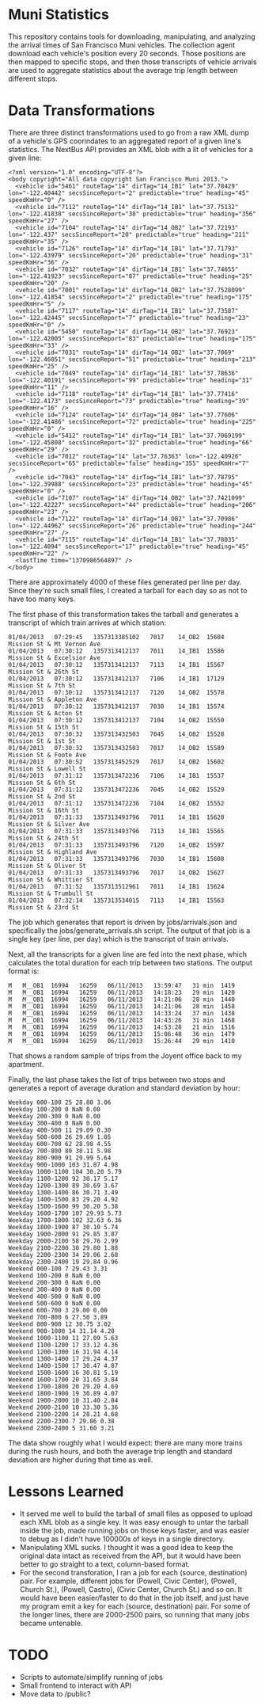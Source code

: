 # Muni Statistics

This repository contains tools for downloading, manipulating, and analyzing the
arrival times of San Francisco Muni vehicles.  The collection agent download
each vehicle's position every 20 seconds.  Those positions are then mapped to
specific stops, and then those transcripts of vehicle arrivals are used to
aggregate statistics about the average trip length between different stops.

# Data Transformations

There are three distinct transformations used to go from a raw XML dump of a
vehicle's GPS coorindates to an aggregated report of a given line's statistics.
The NextBus API provides an XML blob with a lit of vehicles for a given line:

    <?xml version="1.0" encoding="UTF-8"?>
    <body copyright="All data copyright San Francisco Muni 2013.">
      <vehicle id="5461" routeTag="14" dirTag="14_IB1" lat="37.78429" lon="-122.40442" secsSinceReport="2" predictable="true" heading="45" speedKmHr="0" />
      <vehicle id="7112" routeTag="14" dirTag="14_IB1" lat="37.75132" lon="-122.41838" secsSinceReport="38" predictable="true" heading="356" speedKmHr="27" />
      <vehicle id="7104" routeTag="14" dirTag="14_OB2" lat="37.72193" lon="-122.437" secsSinceReport="20" predictable="true" heading="211" speedKmHr="35" />
      <vehicle id="7126" routeTag="14" dirTag="14_IB1" lat="37.71793" lon="-122.43979" secsSinceReport="20" predictable="true" heading="31" speedKmHr="36" />
      <vehicle id="7032" routeTag="14" dirTag="14_IB1" lat="37.74655" lon="-122.41923" secsSinceReport="87" predictable="true" heading="25" speedKmHr="20" />
      <vehicle id="7001" routeTag="14" dirTag="14_OB2" lat="37.7528099" lon="-122.41854" secsSinceReport="2" predictable="true" heading="175" speedKmHr="5" />
      <vehicle id="7117" routeTag="14" dirTag="14_IB1" lat="37.73587" lon="-122.42445" secsSinceReport="7" predictable="true" heading="23" speedKmHr="0" />
      <vehicle id="5450" routeTag="14" dirTag="14_OB2" lat="37.76923" lon="-122.42005" secsSinceReport="83" predictable="true" heading="175" speedKmHr="33" />
      <vehicle id="7031" routeTag="14" dirTag="14_OB2" lat="37.7069" lon="-122.46051" secsSinceReport="51" predictable="true" heading="213" speedKmHr="25" />
      <vehicle id="7049" routeTag="14" dirTag="14_IB1" lat="37.78636" lon="-122.40191" secsSinceReport="99" predictable="true" heading="31" speedKmHr="11" />
      <vehicle id="7118" routeTag="14" dirTag="14_IB1" lat="37.77416" lon="-122.4173" secsSinceReport="73" predictable="true" heading="39" speedKmHr="16" />
      <vehicle id="7124" routeTag="14" dirTag="14_OB4" lat="37.77606" lon="-122.41486" secsSinceReport="72" predictable="true" heading="225" speedKmHr="0" />
      <vehicle id="5412" routeTag="14" dirTag="14_IB1" lat="37.7069199" lon="-122.45808" secsSinceReport="32" predictable="true" heading="66" speedKmHr="29" />
      <vehicle id="7012" routeTag="14" lat="37.76363" lon="-122.40926" secsSinceReport="65" predictable="false" heading="355" speedKmHr="7" />
      <vehicle id="7043" routeTag="14" dirTag="14_IB1" lat="37.78795" lon="-122.39988" secsSinceReport="23" predictable="true" heading="45" speedKmHr="0" />
      <vehicle id="7107" routeTag="14" dirTag="14_OB2" lat="37.7421099" lon="-122.42227" secsSinceReport="44" predictable="true" heading="206" speedKmHr="23" />
      <vehicle id="7122" routeTag="14" dirTag="14_OB2" lat="37.70986" lon="-122.44962" secsSinceReport="26" predictable="true" heading="244" speedKmHr="27" />
      <vehicle id="7115" routeTag="14" dirTag="14_IB1" lat="37.78035" lon="-122.4094" secsSinceReport="17" predictable="true" heading="45" speedKmHr="22" />
      <lastTime time="1370986564897" />
    </body>

There are approximately 4000 of these files generated per line per day.  Since
they're such small files, I created a tarball for each day so as not to have too
many keys.  

The first phase of this transformation takes the tarball and generates a
transcript of which train arrives at which station:


    01/04/2013   07:29:45	1357313385102	7017	14_OB2	15604	Mission St & Mt Vernon Ave
    01/04/2013   07:30:12	1357313412137	7011	14_IB1	15586	Mission St & Excelsior Ave
    01/04/2013   07:30:12	1357313412137	7113	14_IB1	15567	Mission St & 26th St
    01/04/2013   07:30:12	1357313412137	7106	14_IB1	17129	Mission St & 7th St
    01/04/2013   07:30:12	1357313412137	7120	14_OB2	15578	Mission St & Appleton Ave
    01/04/2013   07:30:12	1357313412137	7030	14_IB1	15574	Mission St & Acton St
    01/04/2013   07:30:12	1357313412137	7104	14_OB2	15550	Mission St & 15th St
    01/04/2013   07:30:32	1357313432503	7045	14_OB2	15528	Mission St & 1st St
    01/04/2013   07:30:32	1357313432503	7017	14_OB2	15589	Mission St & Foote Ave
    01/04/2013   07:30:52	1357313452529	7017	14_OB2	15602	Mission St & Lowell St
    01/04/2013   07:31:12	1357313472236	7106	14_IB1	15537	Mission St & 6th St
    01/04/2013   07:31:12	1357313472236	7045	14_OB2	15529	Mission St & 2nd St
    01/04/2013   07:31:12	1357313472236	7104	14_OB2	15552	Mission St & 16th St
    01/04/2013   07:31:33	1357313493796	7011	14_IB1	15620	Mission St & Silver Ave
    01/04/2013   07:31:33	1357313493796	7113	14_IB1	15565	Mission St & 24th St
    01/04/2013   07:31:33	1357313493796	7120	14_OB2	15597	Mission St & Highland Ave
    01/04/2013   07:31:33	1357313493796	7030	14_IB1	15608	Mission St & Oliver St
    01/04/2013   07:31:33	1357313493796	7017	14_OB2	15627	Mission St & Whittier St
    01/04/2013   07:31:52	1357313512961	7011	14_IB1	15624	Mission St & Trumbull St
    01/04/2013   07:32:14	1357313534015	7113	14_IB1	15563	Mission St & 23rd St

The job which generates that report is driven by jobs/arrivals.json and
specifically the jobs/generate_arrivals.sh script.  The output of that job is a
single key (per line, per day) which is the transcript of train arrivals.

Next, all the transcripts for a given line are fed into the next phase, which
calculates the total duration for each trip between two stations.  The output
format is:

    M	M__OB1	16994	16259	06/11/2013   13:59:47	31 min	1419
    M	M__OB1	16994	16259	06/11/2013   14:18:23	29 min	1420
    M	M__OB1	16994	16259	06/11/2013   14:21:06	28 min	1440
    M	M__OB1	16994	16259	06/11/2013   14:21:06	28 min	1458
    M	M__OB1	16994	16259	06/11/2013   14:33:24	37 min	1438
    M	M__OB1	16994	16259	06/11/2013   14:43:26	31 min	1468
    M	M__OB1	16994	16259	06/11/2013   14:53:28	21 min	1516
    M	M__OB1	16994	16259	06/11/2013   15:06:48	36 min	1479
    M	M__OB1	16994	16259	06/11/2013   15:26:44	29 min	1410

That shows a random sample of trips from the Joyent office back to my apartment.

Finally, the last phase takes the list of trips between two stops and generates
a report of average duration and standard deviation by hour:

    Weekday 000-100 25 28.80 3.06
    Weekday 100-200 0 NaN 0.00
    Weekday 200-300 0 NaN 0.00
    Weekday 300-400 0 NaN 0.00
    Weekday 400-500 11 29.09 0.30
    Weekday 500-600 26 29.69 1.05
    Weekday 600-700 62 28.98 4.55
    Weekday 700-800 80 30.11 5.98
    Weekday 800-900 91 29.99 5.64
    Weekday 900-1000 103 31.87 4.98
    Weekday 1000-1100 104 30.20 5.79
    Weekday 1100-1200 92 30.17 5.17
    Weekday 1200-1300 89 30.69 3.67
    Weekday 1300-1400 86 30.71 3.49
    Weekday 1400-1500 83 29.20 4.92
    Weekday 1500-1600 99 30.20 5.38
    Weekday 1600-1700 107 29.93 5.73
    Weekday 1700-1800 102 32.63 6.36
    Weekday 1800-1900 87 30.10 5.74
    Weekday 1900-2000 91 29.85 3.87
    Weekday 2000-2100 58 29.76 2.99
    Weekday 2100-2200 30 29.80 1.88
    Weekday 2200-2300 34 29.06 2.68
    Weekday 2300-2400 19 29.84 0.96
    Weekend 000-100 7 29.43 3.31
    Weekend 100-200 0 NaN 0.00
    Weekend 200-300 0 NaN 0.00
    Weekend 300-400 0 NaN 0.00
    Weekend 400-500 0 NaN 0.00
    Weekend 500-600 0 NaN 0.00
    Weekend 600-700 3 29.00 0.00
    Weekend 700-800 6 27.50 3.89
    Weekend 800-900 12 30.75 3.02
    Weekend 900-1000 14 31.14 4.20
    Weekend 1000-1100 11 27.09 5.63
    Weekend 1100-1200 17 33.12 4.36
    Weekend 1200-1300 16 31.94 4.14
    Weekend 1300-1400 17 29.24 4.37
    Weekend 1400-1500 17 30.47 4.87
    Weekend 1500-1600 16 30.81 5.19
    Weekend 1600-1700 20 31.65 3.84
    Weekend 1700-1800 20 29.20 4.69
    Weekend 1800-1900 19 30.89 4.07
    Weekend 1900-2000 10 31.40 2.84
    Weekend 2000-2100 10 33.30 5.36
    Weekend 2100-2200 14 28.21 4.68
    Weekend 2200-2300 7 29.86 0.38
    Weekend 2300-2400 5 31.60 3.21

The data show roughly what I would expect: there are many more trains during the
rush hours, and both the average trip length and standard deviation are higher
during that time as well.

# Lessons Learned

- It served me well to build the tarball of small files as opposed to upload
  each XML blob as a single key.  It was easy enough to untar the tarball inside
  the job, made running jobs on those keys faster, and was easier to debug as I
  didn't have 100000s of keys in a single directory.
- Manipulating XML sucks.  I thought it was a good idea to keep the original
  data intact as received from the API, but it would have been better to go
  straight to a text, column-based format.
- For the second transforation, I ran a job for each (source, destination) pair.
  For example, different jobs for (Powell, Civic Center), (Powell, Church St.),
  (Powell, Castro), (Civic Center, Church St.) and so on.  It would have been
  easier/faster to do that in the job itself, and just have my program emit a
  key for each (source, destination) pair.  For some of the longer lines, there
  are 2000-2500 pairs, so running that many jobs became untenable.

# TODO

- Scripts to automate/simplify running of jobs
- Small frontend to interact with API
- Move data to /public?
